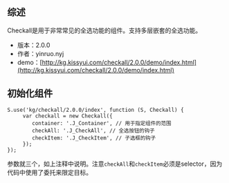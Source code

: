 ## 综述

Checkall是用于非常常见的全选功能的组件。支持多层嵌套的全选功能。

* 版本：2.0.0
* 作者：yinruo.nyj
* demo：[http://kg.kissyui.com/checkall/2.0.0/demo/index.html](http://kg.kissyui.com/checkall/2.0.0/demo/index.html)

## 初始化组件
		
    S.use('kg/checkall/2.0.0/index', function (S, Checkall) {
         var checkall = new Checkall({
            container: '.J_Container', // 用于指定组件的范围
            checkAll: '.J_CheckAll', // 全选按钮的钩子
            checkItem: '.J_CheckItem', // 子选框的钩子
         });
    });

参数就三个，如上注释中说明。注意`checkAll`和`checkItem`必须是selector，因为代码中使用了委托来限定目标。
